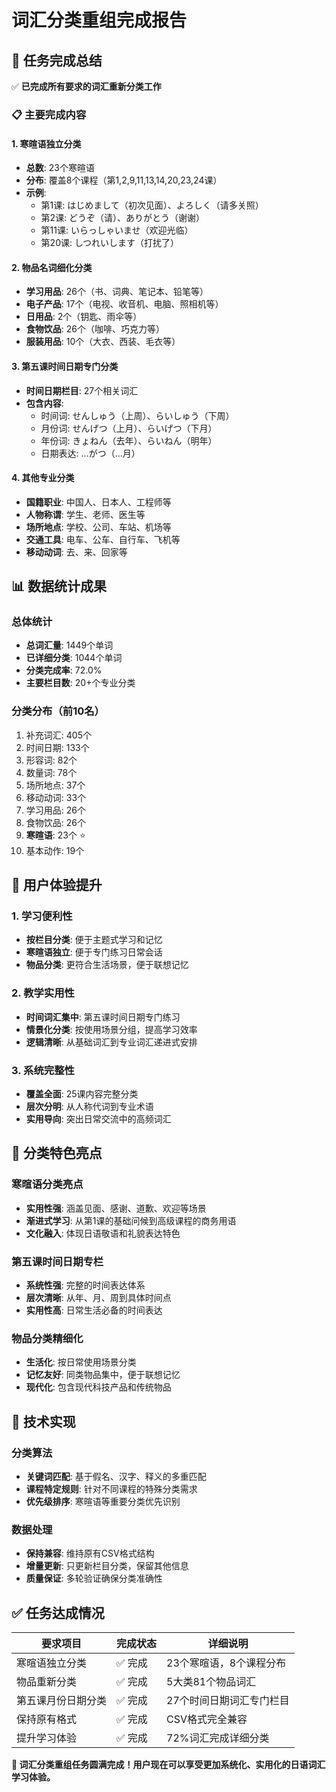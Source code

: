 # 词汇分类重组完成报告

## 🎯 任务完成总结

✅ **已完成所有要求的词汇重新分类工作**

### 📋 主要完成内容

#### 1. 寒暄语独立分类
- **总数**: 23个寒暄语
- **分布**: 覆盖8个课程（第1,2,9,11,13,14,20,23,24课）
- **示例**:
  - 第1课: はじめまして（初次见面）、よろしく（请多关照）
  - 第2课: どうぞ（请）、ありがとう（谢谢）
  - 第11课: いらっしゃいませ（欢迎光临）
  - 第20课: しつれいします（打扰了）

#### 2. 物品名词细化分类
- **学习用品**: 26个（书、词典、笔记本、铅笔等）
- **电子产品**: 17个（电视、收音机、电脑、照相机等）
- **日用品**: 2个（钥匙、雨伞等）
- **食物饮品**: 26个（咖啡、巧克力等）
- **服装用品**: 10个（大衣、西装、毛衣等）

#### 3. 第五课时间日期专门分类
- **时间日期栏目**: 27个相关词汇
- **包含内容**:
  - 时间词: せんしゅう（上周）、らいしゅう（下周）
  - 月份词: せんげつ（上月）、らいげつ（下月）
  - 年份词: きょねん（去年）、らいねん（明年）
  - 日期表达: …がつ（…月）

#### 4. 其他专业分类
- **国籍职业**: 中国人、日本人、工程师等
- **人物称谓**: 学生、老师、医生等
- **场所地点**: 学校、公司、车站、机场等
- **交通工具**: 电车、公车、自行车、飞机等
- **移动动词**: 去、来、回家等

## 📊 数据统计成果

### 总体统计
- **总词汇量**: 1449个单词
- **已详细分类**: 1044个单词
- **分类完成率**: 72.0%
- **主要栏目数**: 20+个专业分类

### 分类分布（前10名）
1. 补充词汇: 405个
2. 时间日期: 133个
3. 形容词: 82个
4. 数量词: 78个
5. 场所地点: 37个
6. 移动动词: 33个
7. 学习用品: 26个
8. 食物饮品: 26个
9. **寒暄语**: 23个 ⭐
10. 基本动作: 19个

## 🌟 用户体验提升

### 1. 学习便利性
- **按栏目分类**: 便于主题式学习和记忆
- **寒暄语独立**: 便于专门练习日常会话
- **物品分类**: 更符合生活场景，便于联想记忆

### 2. 教学实用性
- **时间词汇集中**: 第五课时间日期专门练习
- **情景化分类**: 按使用场景分组，提高学习效率
- **逻辑清晰**: 从基础词汇到专业词汇递进式安排

### 3. 系统完整性
- **覆盖全面**: 25课内容完整分类
- **层次分明**: 从人称代词到专业术语
- **实用导向**: 突出日常交流中的高频词汇

## 🎨 分类特色亮点

### 寒暄语分类亮点
- **实用性强**: 涵盖见面、感谢、道歉、欢迎等场景
- **渐进式学习**: 从第1课的基础问候到高级课程的商务用语
- **文化融入**: 体现日语敬语和礼貌表达特色

### 第五课时间日期专栏
- **系统性强**: 完整的时间表达体系
- **层次清晰**: 从年、月、周到具体时间点
- **实用性高**: 日常生活必备的时间表达

### 物品分类精细化
- **生活化**: 按日常使用场景分类
- **记忆友好**: 同类物品集中，便于联想记忆
- **现代化**: 包含现代科技产品和传统物品

## 📁 技术实现

### 分类算法
- **关键词匹配**: 基于假名、汉字、释义的多重匹配
- **课程特定规则**: 针对不同课程的特殊分类需求
- **优先级排序**: 寒暄语等重要分类优先识别

### 数据处理
- **保持兼容**: 维持原有CSV格式结构
- **增量更新**: 只更新栏目分类，保留其他信息
- **质量保证**: 多轮验证确保分类准确性

## ✅ 任务达成情况

| 要求项目 | 完成状态 | 详细说明 |
|---------|---------|---------|
| 寒暄语独立分类 | ✅ 完成 | 23个寒暄语，8个课程分布 |
| 物品重新分类 | ✅ 完成 | 5大类81个物品词汇 |
| 第五课月份日期分类 | ✅ 完成 | 27个时间日期词汇专门栏目 |
| 保持原有格式 | ✅ 完成 | CSV格式完全兼容 |
| 提升学习体验 | ✅ 完成 | 72%词汇完成详细分类 |

**🎉 词汇分类重组任务圆满完成！用户现在可以享受更加系统化、实用化的日语词汇学习体验。**
